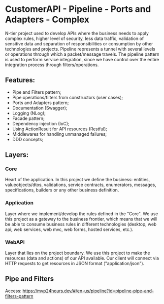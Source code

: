 # CustomerAPI - Pipeline - Ports and Adapters - Complex
N-tier project used to develop APIs where the business needs to apply complex rules, higher level of security, less data traffic, validation of sensitive data and separation of responsibilities or consumption by other technologies and projects.
Pipeline represents a tunnel with several levels or operations through which a packet/message travels.
The pipeline pattern is used to perform service integration, since we have control over the entire integration process through filters/operations.

## Features:
- Pipe and Filters pattern;
- Pipe operations/filters from constructors (user cases);
- Ports and Adapters pattern;
- Documentation (Swagger); 
- Logging (NLog); 
- Facade pattern;
- Dependency injection (IoC);
- Using ActionResult for API resources (Restful);
- Middlewares for handling unmanaged failures;
- DDD concepts;

## Layers:

### Core
Heart of the application. In this project we define the business: entities, valueobjects/dtos, validations, service contracts, enumerators, messages, specifications, builders or any other business definition.

### Application
Layer where we implement/develop the rules defined in the "Core". We use this project as a gateway to the business frontier, which means that we will be able to consume business rules in different technologies (desktop, web api, web services, web mvc, web forms, hosted services, etc.).

### WebAPI
Layer that lies on the project boundary. We use this project to make the resources (data and actions) of our API available. Our client will connect via HTTP requests to get resources in JSON format ("application/json").

## Pipe and Filters
Access: https://mvp24hours.dev/#/en-us/pipeline?id=pipeline-pipe-and-filters-pattern